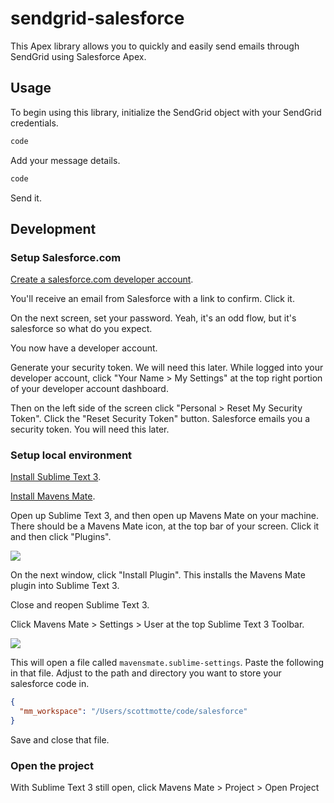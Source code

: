 # sendgrid-salesforce

This Apex library allows you to quickly and easily send emails through SendGrid using Salesforce Apex.

## Usage

To begin using this library, initialize the SendGrid object with your SendGrid credentials.

```java
code
```

Add your message details.

```java
code
```

Send it.

## Development

### Setup Salesforce.com

[Create a salesforce.com developer account](https://developer.salesforce.com/signup).

You'll receive an email from Salesforce with a link to confirm. Click it.

On the next screen, set your password. Yeah, it's an odd flow, but it's salesforce so what do you expect.

You now have a developer account.

Generate your security token. We will need this later. While logged into your developer account, click "Your Name > My Settings" at the top right portion of your developer account dashboard.

Then on the left side of the screen click "Personal > Reset My Security Token". Click the "Reset Security Token" button. Salesforce emails you a security token. You will need this later.

### Setup local environment

[Install Sublime Text 3](http://www.sublimetext.com/3).

[Install Mavens Mate](http://mavensmate.com/).

Open up Sublime Text 3, and then open up Mavens Mate on your machine. There should be a Mavens Mate icon, at the top bar of your screen. Click it and then click "Plugins".

![](https://raw.githubusercontent.com/scottmotte/apex-hello-world/master/apex-hello-world-1.png)

On the next window, click "Install Plugin". This installs the Mavens Mate plugin into Sublime Text 3.

Close and reopen Sublime Text 3.

Click Mavens Mate > Settings > User at the top Sublime Text 3 Toolbar.

![](https://raw.githubusercontent.com/scottmotte/apex-hello-world/master/apex-hello-world-2.png)

This will open a file called `mavensmate.sublime-settings`. Paste the following in that file. Adjust to the path and directory you want to store your salesforce code in.

```json
{
  "mm_workspace": "/Users/scottmotte/code/salesforce"
}
```

Save and close that file.

### Open the project

With Sublime Text 3 still open, click Mavens Mate > Project > Open Project

